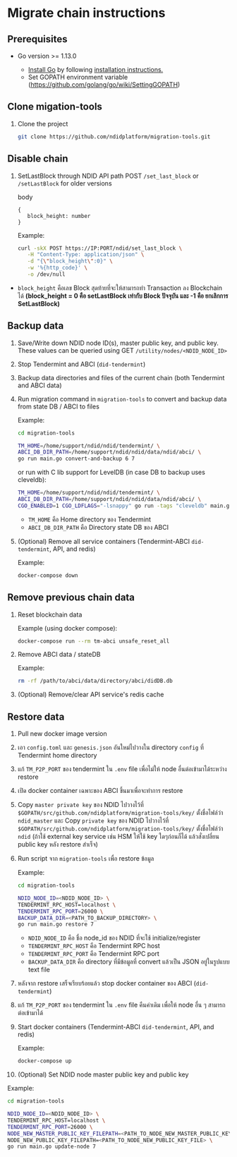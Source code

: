 # Migrate chain instructions

## Prerequisites

- Go version >= 1.13.0

  - [Install Go](https://golang.org/dl/) by following [installation instructions.](https://golang.org/doc/install)
  - Set GOPATH environment variable (https://github.com/golang/go/wiki/SettingGOPATH)

## Clone migation-tools

1. Clone the project

   ```sh
   git clone https://github.com/ndidplatform/migration-tools.git
   ```

## Disable chain

1. SetLastBlock through NDID API path POST `/set_last_block` or `/setLastBlock` for older versions

   body

   ```
   {
      block_height: number
   }
   ```

   Example:

   ```sh
   curl -skX POST https://IP:PORT/ndid/set_last_block \
      -H "Content-Type: application/json" \
      -d "{\"block_height\":0}" \
      -w '%{http_code}' \
      -o /dev/null
   ```

- `block_height` คือเลข Block สุดท้ายที่จะให้สามารถทำ Transaction ลง Blockchain ได้ **(block_height = 0 คือ setLastBlock เท่ากับ Block ปัจจุบัน และ -1 คือ ยกเลิกการ SetLastBlock)**

## Backup data

1. Save/Write down NDID node ID(s), master public key, and public key. These values can be queried using GET `/utility/nodes/<NDID_NODE_ID>`

2. Stop Tendermint and ABCI (`did-tendermint`)

3. Backup data directories and files of the current chain (both Tendermint and ABCI data)

4. Run migration command in `migration-tools` to convert and backup data from state DB / ABCI to files

   Example:

   ```sh
   cd migration-tools

   TM_HOME=/home/support/ndid/ndid/tendermint/ \
   ABCI_DB_DIR_PATH=/home/support/ndid/ndid/data/ndid/abci/ \
   go run main.go convert-and-backup 6 7
   ```

   or run with C lib support for LevelDB (in case DB to backup uses cleveldb):

   ```sh
   TM_HOME=/home/support/ndid/ndid/tendermint/ \
   ABCI_DB_DIR_PATH=/home/support/ndid/ndid/data/ndid/abci/ \
   CGO_ENABLED=1 CGO_LDFLAGS="-lsnappy" go run -tags "cleveldb" main.go convert-and-backup 6 7
   ```

   - `TM_HOME` คือ Home directory ของ Tendermint
   - `ABCI_DB_DIR_PATH` คือ Directory state DB ของ ABCI

5. (Optional) Remove all service containers (Tendermint-ABCI  `did-tendermint`, API, and redis)

   Example:

   ```sh
   docker-compose down
   ```

## Remove previous chain data

1. Reset blockchain data

   Example (using docker compose):

   ```sh
   docker-compose run --rm tm-abci unsafe_reset_all
   ```

2. Remove ABCI data / stateDB

   Example:

   ```sh
   rm -rf /path/to/abci/data/directory/abci/didDB.db
   ```

3. (Optional) Remove/clear API service's redis cache

## Restore data

1. Pull new docker image version

2. เอา `config.toml` และ `genesis.json` อันใหม่ไปวางใน directory `config` ที่ Tendermint home directory

3. แก้ `TM_P2P_PORT` ของ tendermint ใน `.env` file เพื่อไม่ให้ node อื่นต่อเข้ามาได้ระหว่าง restore

4. เปิด docker container เฉพาะของ ABCI ขึ้นมาเพื่อจะทำการ restore

5. Copy `master private key` ของ NDID ไปวางไว้ที่ `$GOPATH/src/github.com/ndidplatform/migration-tools/key/` ตั้งชื่อไฟล์ว่า `ndid_master` และ Copy `private key` ของ NDID ไปวางไว้ที่ `$GOPATH/src/github.com/ndidplatform/migration-tools/key/` ตั้งชื่อไฟล์ว่า `ndid` (ถ้าใช้ external key service เช่น HSM ให้ใช้ key ใดๆก่อนก็ได้ แล้วสั่งเปลี่ยน public key หลัง restore สำเร็จ)

6. Run script จาก `migration-tools` เพื่อ restore ข้อมูล

   Example:

   ```sh
   cd migration-tools

   NDID_NODE_ID=<NDID_NODE_ID> \
   TENDERMINT_RPC_HOST=localhost \
   TENDERMINT_RPC_PORT=26000 \
   BACKUP_DATA_DIR=<PATH_TO_BACKUP_DIRECTORY> \
   go run main.go restore 7
   ```

   - `NDID_NODE_ID` คือ ชื่อ node_id ของ NDID ที่จะใช้ initialize/register
   - `TENDERMINT_RPC_HOST` คือ Tendermint RPC host
   - `TENDERMINT_RPC_PORT` คือ Tendermint RPC port
   - `BACKUP_DATA_DIR` คือ directory ที่มีข้อมูลที่ convert แล้วเป็น JSON อยู่ในรูปแบบ text file

7. หลังจาก restore เสร็จเรียบร้อยแล้ว stop docker container ของ ABCI (`did-tendermint`)

8. แก้ `TM_P2P_PORT` ของ tendermint ใน `.env` file คืนค่าเดิม เพื่อให้ node อื่น ๆ สามารถต่อเข้ามาได้

9. Start docker containers (Tendermint-ABCI `did-tendermint`, API, and redis)

   Example:

   ```sh
   docker-compose up
   ```

10. (Optional) Set NDID node master public key and public key

   Example:

   ```sh
   cd migration-tools

   NDID_NODE_ID=<NDID_NODE_ID> \
   TENDERMINT_RPC_HOST=localhost \
   TENDERMINT_RPC_PORT=26000 \
   NODE_NEW_MASTER_PUBLIC_KEY_FILEPATH=<PATH_TO_NODE_NEW_MASTER_PUBLIC_KEY_FILE> \
   NODE_NEW_PUBLIC_KEY_FILEPATH=<PATH_TO_NODE_NEW_PUBLIC_KEY_FILE> \
   go run main.go update-node 7
   ```
